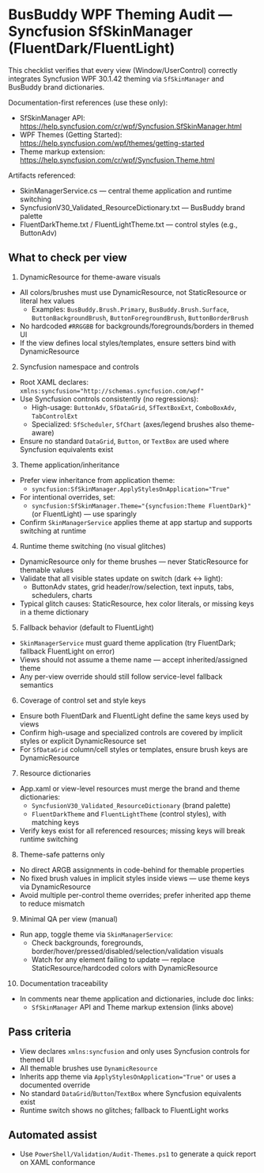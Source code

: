 # BusBuddy WPF Theming Audit — Syncfusion SfSkinManager (FluentDark/FluentLight)

This checklist verifies that every view (Window/UserControl) correctly integrates Syncfusion WPF 30.1.42 theming via `SfSkinManager` and BusBuddy brand dictionaries.

Documentation-first references (use these only):
- SfSkinManager API: https://help.syncfusion.com/cr/wpf/Syncfusion.SfSkinManager.html
- WPF Themes (Getting Started): https://help.syncfusion.com/wpf/themes/getting-started
- Theme markup extension: https://help.syncfusion.com/cr/wpf/Syncfusion.Theme.html

Artifacts referenced:
- SkinManagerService.cs — central theme application and runtime switching
- SyncfusionV30_Validated_ResourceDictionary.txt — BusBuddy brand palette
- FluentDarkTheme.txt / FluentLightTheme.txt — control styles (e.g., ButtonAdv)

## What to check per view

1) DynamicResource for theme-aware visuals
- All colors/brushes must use DynamicResource, not StaticResource or literal hex values
  - Examples: `BusBuddy.Brush.Primary`, `BusBuddy.Brush.Surface`, `ButtonBackgroundBrush`, `ButtonForegroundBrush`, `ButtonBorderBrush`
- No hardcoded `#RRGGBB` for backgrounds/foregrounds/borders in themed UI
- If the view defines local styles/templates, ensure setters bind with DynamicResource

2) Syncfusion namespace and controls
- Root XAML declares: `xmlns:syncfusion="http://schemas.syncfusion.com/wpf"`
- Use Syncfusion controls consistently (no regressions):
  - High-usage: `ButtonAdv`, `SfDataGrid`, `SfTextBoxExt`, `ComboBoxAdv`, `TabControlExt`
  - Specialized: `SfScheduler`, `SfChart` (axes/legend brushes also theme-aware)
- Ensure no standard `DataGrid`, `Button`, or `TextBox` are used where Syncfusion equivalents exist

3) Theme application/inheritance
- Prefer view inheritance from application theme:
  - `syncfusion:SfSkinManager.ApplyStylesOnApplication="True"`
- For intentional overrides, set:
  - `syncfusion:SfSkinManager.Theme="{syncfusion:Theme FluentDark}"` (or FluentLight) — use sparingly
- Confirm `SkinManagerService` applies theme at app startup and supports switching at runtime

4) Runtime theme switching (no visual glitches)
- DynamicResource only for theme brushes — never StaticResource for themable values
- Validate that all visible states update on switch (dark ↔ light):
  - ButtonAdv states, grid header/row/selection, text inputs, tabs, schedulers, charts
- Typical glitch causes: StaticResource, hex color literals, or missing keys in a theme dictionary

5) Fallback behavior (default to FluentLight)
- `SkinManagerService` must guard theme application (try FluentDark; fallback FluentLight on error)
- Views should not assume a theme name — accept inherited/assigned theme
- Any per-view override should still follow service-level fallback semantics

6) Coverage of control set and style keys
- Ensure both FluentDark and FluentLight define the same keys used by views
- Confirm high-usage and specialized controls are covered by implicit styles or explicit DynamicResource set
- For `SfDataGrid` column/cell styles or templates, ensure brush keys are DynamicResource

7) Resource dictionaries
- App.xaml or view-level resources must merge the brand and theme dictionaries:
  - `SyncfusionV30_Validated_ResourceDictionary` (brand palette)
  - `FluentDarkTheme` and `FluentLightTheme` (control styles), with matching keys
- Verify keys exist for all referenced resources; missing keys will break runtime switching

8) Theme-safe patterns only
- No direct ARGB assignments in code-behind for themable properties
- No fixed brush values in implicit styles inside views — use theme keys via DynamicResource
- Avoid multiple per-control theme overrides; prefer inherited app theme to reduce mismatch

9) Minimal QA per view (manual)
- Run app, toggle theme via `SkinManagerService`:
  - Check backgrounds, foregrounds, border/hover/pressed/disabled/selection/validation visuals
  - Watch for any element failing to update — replace StaticResource/hardcoded colors with DynamicResource

10) Documentation traceability
- In comments near theme application and dictionaries, include doc links:
  - `SfSkinManager` API and Theme markup extension (links above)

## Pass criteria
- View declares `xmlns:syncfusion` and only uses Syncfusion controls for themed UI
- All themable brushes use `DynamicResource`
- Inherits app theme via `ApplyStylesOnApplication="True"` or uses a documented override
- No standard `DataGrid`/`Button`/`TextBox` where Syncfusion equivalents exist
- Runtime switch shows no glitches; fallback to FluentLight works

## Automated assist
- Use `PowerShell/Validation/Audit-Themes.ps1` to generate a quick report on XAML conformance
